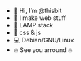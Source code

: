 - 👋 Hi, I’m @thisbit
- :rocket: I make web stuff
- :hammer: LAMP stack
- :art: css & js
- :computer: Debian/GNU/Linux
- :fire: See you arround :fire:
